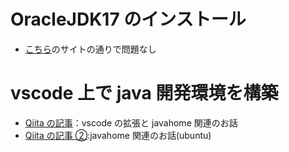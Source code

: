# OracleJDK17 のインストール

- [こちら](https://www.linuxcapable.com/ja/how-to-install-java-17-lts-jdk-17-on-ubuntu-20-04/)のサイトの通りで問題なし

# vscode 上で java 開発環境を構築

- [Qiita の記事](https://qiita.com/takuma-jpn/items/b49785a314fb4db85775)：vscode の拡張と javahome 関連のお話
- [Qiita の記事 ②](https://qiita.com/osorezugoing/items/5b664aab9b4b96d777d6):javahome 関連のお話(ubuntu)
